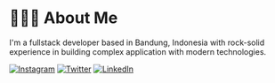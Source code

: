 # 👨🏻‍💻 About Me
I'm a fullstack developer based in Bandung, Indonesia with rock-solid experience in building complex application with modern technologies.

[![Instagram](https://img.shields.io/badge/Instagram-%23E4405F.svg?logo=Instagram&logoColor=white)](https://instagram.com/riezrachman)
[![Twitter](https://img.shields.io/badge/Twitter-%231DA1F2.svg?logo=Twitter&logoColor=white)](https://twitter.com/riezrachman) 
[![LinkedIn](https://img.shields.io/badge/LinkedIn-%230077B5.svg?logo=linkedin&logoColor=white)](https://linkedin.com/in/riezrachman)

